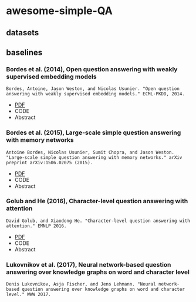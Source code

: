 # awesome-simple-QA

## datasets

## baselines

### Bordes et al. (2014), Open question answering with weakly supervised embedding models

```
Bordes, Antoine, Jason Weston, and Nicolas Usunier. "Open question answering with weakly supervised embedding models." ECML-PKDD, 2014.
```

- [PDF](https://link.springer.com/content/pdf/10.1007/978-3-662-44848-9_11.pdf)
- CODE
- Abstract


### Bordes et al. (2015), Large-scale simple question answering with memory networks

```
Antoine Bordes, Nicolas Usunier, Sumit Chopra, and Jason Weston. "Large-scale simple question answering with memory networks." arXiv preprint arXiv:1506.02075 (2015).
```

- [PDF](https://arxiv.org/pdf/1506.02075)
- CODE
- Abstract

### Golub and He (2016), Character-level question answering with attention

```
David Golub, and Xiaodong He. "Character-level question answering with attention." EMNLP 2016.
```

- [PDF](https://arxiv.org/pdf/1604.00727)
- CODE
- Abstract

### Lukovnikov et al. (2017), Neural network-based question answering over knowledge graphs on word and character level

```
Denis Lukovnikov, Asja Fischer, and Jens Lehmann. "Neural network-based question answering over knowledge graphs on word and character level." WWW 2017.
```

